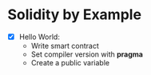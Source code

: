 # Solidity by Example

- [x] Hello World:
  - Write smart contract
  - Set compiler version with **pragma**
  - Create a public variable
